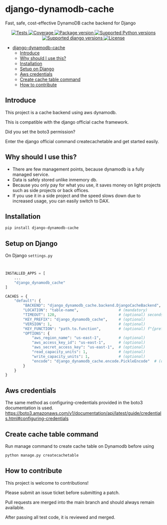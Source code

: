 # django-dynamodb-cache

Fast, safe, cost-effective DynamoDB cache backend for Django

<p align="center">
<a href="https://github.com/xncbf/django-dynamodb-cache/actions/workflows/tests.yml" target="_blank">
    <img src="https://github.com/xncbf/django-dynamodb-cache/actions/workflows/tests.yml/badge.svg" alt="Tests">
</a>
<a href="https://codecov.io/gh/xncbf/django-dynamodb-cache" target="_blank">
    <img src="https://img.shields.io/codecov/c/github/xncbf/django-dynamodb-cache?color=%2334D058" alt="Coverage">
</a>
<a href="https://pypi.org/project/django-dynamodb-cache" target="_blank">
    <img src="https://img.shields.io/pypi/v/django-dynamodb-cache?color=%2334D058&label=pypi%20package" alt="Package version">
</a>
<a href="https://pypi.org/project/django-dynamodb-cache" target="_blank">
    <img src="https://img.shields.io/pypi/pyversions/django-dynamodb-cache.svg?color=%2334D058" alt="Supported Python versions">
</a>
<a href="https://pypi.org/project/django-dynamodb-cache" target="_blank">
    <img src="https://img.shields.io/pypi/djversions/django-dynamodb-cache.svg" alt="Supported django versions">
</a>
<a href="http://pypi.python.org/pypi/django-dynamodb-cache/blob/main/LICENSE" target="_blank">
    <img src="https://img.shields.io/github/license/xncbf/django-dynamodb-cache?color=gr" alt="License">
</a>
</p>

- [django-dynamodb-cache](#django-dynamodb-cache)
  - [Introduce](#introduce)
  - [Why should I use this?](#why-should-i-use-this)
  - [Installation](#installation)
  - [Setup on Django](#setup-on-django)
  - [Aws credentials](#aws-credentials)
  - [Create cache table command](#create-cache-table-command)
  - [How to contribute](#how-to-contribute)

## Introduce

This project is a cache backend using aws dynamodb.

This is compatible with the django official cache framework.

Did you set the boto3 permission?

Enter the django official command createcachetable and get started easily.

## Why should I use this?

- There are few management points, because dynamodb is a fully managed service.
- Data is safely stored unlike inmemory db.
- Because you only pay for what you use, it saves money on light projects such as side projects or back offices.
- If you use it in a side project and the speed slows down due to increased usage, you can easily switch to DAX.

## Installation

```sh
pip install django-dynamodb-cache
```

## Setup on Django

On Django `settings.py`

```python


INSTALLED_APPS = [
    ...
    "django_dynamodb_cache"
]

CACHES = {
    "default": {
        "BACKEND": "django_dynamodb_cache.backend.DjangoCacheBackend",
        "LOCATION": "table-name",                  # (mandatory)
        "TIMEOUT": 120,                            # (optional) seconds
        "KEY_PREFIX": "django_dynamodb_cache",     # (optional)
        "VERSION": 1,                              # (optional)
        "KEY_FUNCTION": "path.to.function",        # (optional) f"{prefix}:{key}:{version}"
        "OPTIONS": {
            "aws_region_name": "us-east-1",        # (optional)
            "aws_access_key_id": "us-east-1",      # (optional)
            "aws_secret_access_key": "us-east-1",  # (optional)
            "read_capacity_units": 1,              # (optional)
            "write_capacity_units": 1,             # (optional)
            "encode": "django_dynamodb_cache.encode.PickleEncode"  # (optional)
        }
    }
}
```

## Aws credentials

The same method as configuring-credentials provided in the boto3 documentation is used.
<https://boto3.amazonaws.com/v1/documentation/api/latest/guide/credentials.html#configuring-credentials>

## Create cache table command

Run manage command to create cache table on Dynamodb before using

```zsh
python manage.py createcachetable
```

## How to contribute

This project is welcome to contributions!

Please submit an issue ticket before submitting a patch.

Pull requests are merged into the main branch and should always remain available.

After passing all test code, it is reviewed and merged.

